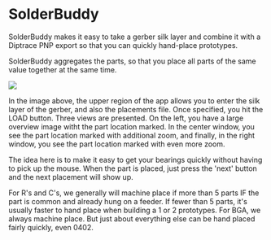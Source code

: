 # SolderBuddy
SolderBuddy makes it easy to take a gerber silk layer and combine it with a Diptrace PNP export so that you can quickly hand-place prototypes.

SolderBuddy aggregates the parts, so that you place all parts of the same value together at the same time.

![](https://user-images.githubusercontent.com/27789827/35495867-f45ac706-0477-11e8-8c8d-7902d957d5f6.png)

In the image above, the upper region of the app allows you to enter the silk layer of the gerber, and also the placements file. Once specified, you hit the LOAD button. Three views are presented. On the left, you have a large overview image witht the part location marked. In the center window, you see the part location marked with additional zoom, and finally, in the right window, you see the part location marked with even more zoom. 

The idea here is to make it easy to get your bearings quickly without having to pick up the mouse. When the part is placed, just press the 'next' button and the next placement will show up. 

For R's and C's, we generally will machine place if more than 5 parts IF the part is common and already hung on a feeder. If fewer than 5 parts, it's usually faster to hand place when building a 1 or 2 prototypes. For BGA, we always machine place. But just about everything else can be hand placed fairly quickly, even 0402. 
